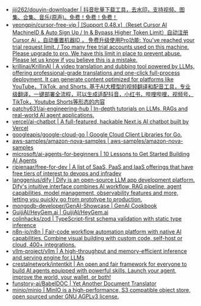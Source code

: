 + [jiji262/douyin-downloader | 抖音批量下载工具，去水印，支持视频、图集、合集、音乐(原声)。免费！免费！免费！](https://github.com//jiji262/douyin-downloader)
+ [yeongpin/cursor-free-vip | [Support 0.48.x]（Reset Cursor AI MachineID & Auto Sign Up / In & Bypass Higher Token Limit）自动注册 Cursor Ai ，自动重置机器ID ， 免费升级使用Pro功能: You've reached your trial request limit. / Too many free trial accounts used on this machine. Please upgrade to pro. We have this limit in place to prevent abuse. Please let us know if you believe this is a mistake.](https://github.com//yeongpin/cursor-free-vip)
+ [krillinai/KrillinAI | A video translation and dubbing tool powered by LLMs, offering professional-grade translations and one-click full-process deployment. It can generate content optimized for platforms like YouTube，TikTok, and Shorts. 基于AI大模型的视频翻译和配音工具，专业级翻译，一键部署全流程，可以生成适配抖音，小红书，哔哩哔哩，视频号，TikTok，Youtube Shorts等形态的内容](https://github.com//krillinai/KrillinAI)
+ [patchy631/ai-engineering-hub | In-depth tutorials on LLMs, RAGs and real-world AI agent applications.](https://github.com//patchy631/ai-engineering-hub)
+ [vercel/ai-chatbot | A full-featured, hackable Next.js AI chatbot built by Vercel](https://github.com//vercel/ai-chatbot)
+ [googleapis/google-cloud-go | Google Cloud Client Libraries for Go.](https://github.com//googleapis/google-cloud-go)
+ [aws-samples/amazon-nova-samples | aws-samples/amazon-nova-samples](https://github.com//aws-samples/amazon-nova-samples)
+ [microsoft/ai-agents-for-beginners | 10 Lessons to Get Started Building AI Agents](https://github.com//microsoft/ai-agents-for-beginners)
+ [ripienaar/free-for-dev | A list of SaaS, PaaS and IaaS offerings that have free tiers of interest to devops and infradev](https://github.com//ripienaar/free-for-dev)
+ [langgenius/dify | Dify is an open-source LLM app development platform. Dify's intuitive interface combines AI workflow, RAG pipeline, agent capabilities, model management, observability features and more, letting you quickly go from prototype to production.](https://github.com//langgenius/dify)
+ [mongodb-developer/GenAI-Showcase | GenAI Cookbook](https://github.com//mongodb-developer/GenAI-Showcase)
+ [GuijiAI/HeyGem.ai | GuijiAI/HeyGem.ai](https://github.com//GuijiAI/HeyGem.ai)
+ [colinhacks/zod | TypeScript-first schema validation with static type inference](https://github.com//colinhacks/zod)
+ [n8n-io/n8n | Fair-code workflow automation platform with native AI capabilities. Combine visual building with custom code, self-host or cloud, 400+ integrations.](https://github.com//n8n-io/n8n)
+ [vllm-project/vllm | A high-throughput and memory-efficient inference and serving engine for LLMs](https://github.com//vllm-project/vllm)
+ [crestalnetwork/intentkit | An open and fair framework for everyone to build AI agents equipped with powerful skills. Launch your agent, improve the world, your wallet, or both!](https://github.com//crestalnetwork/intentkit)
+ [funstory-ai/BabelDOC | Yet Another Document Translator](https://github.com//funstory-ai/BabelDOC)
+ [minio/minio | MinIO is a high-performance, S3 compatible object store, open sourced under GNU AGPLv3 license.](https://github.com//minio/minio)
